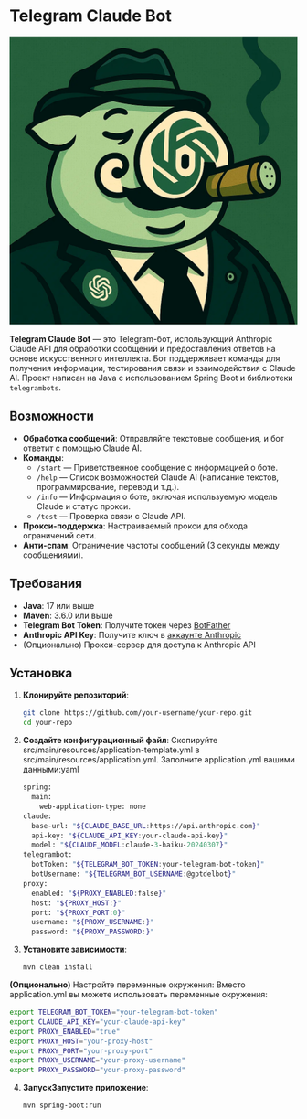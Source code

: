 # Telegram Claude Bot

![Bot Logo](img_start.png)

**Telegram Claude Bot** — это Telegram-бот, использующий Anthropic Claude API для обработки сообщений и предоставления ответов на основе искусственного интеллекта. Бот поддерживает команды для получения информации, тестирования связи и взаимодействия с Claude AI. Проект написан на Java с использованием Spring Boot и библиотеки `telegrambots`.

## Возможности

- **Обработка сообщений**: Отправляйте текстовые сообщения, и бот ответит с помощью Claude AI.
- **Команды**:
  - `/start` — Приветственное сообщение с информацией о боте.
  - `/help` — Список возможностей Claude AI (написание текстов, программирование, перевод и т.д.).
  - `/info` — Информация о боте, включая используемую модель Claude и статус прокси.
  - `/test` — Проверка связи с Claude API.
- **Прокси-поддержка**: Настраиваемый прокси для обхода ограничений сети.
- **Анти-спам**: Ограничение частоты сообщений (3 секунды между сообщениями).

## Требования

- **Java**: 17 или выше
- **Maven**: 3.6.0 или выше
- **Telegram Bot Token**: Получите токен через [BotFather](https://t.me/BotFather)
- **Anthropic API Key**: Получите ключ в [аккаунте Anthropic](https://www.anthropic.com)
- (Опционально) Прокси-сервер для доступа к Anthropic API

## Установка

1. **Клонируйте репозиторий**:
   ```bash
   git clone https://github.com/your-username/your-repo.git
   cd your-repo
   ```
2. **Создайте конфигурационный файл**:
   Скопируйте src/main/resources/application-template.yml в src/main/resources/application.yml.
   Заполните application.yml вашими данными:yaml
   ```bash
   spring:
     main:
       web-application-type: none
   claude:
     base-url: "${CLAUDE_BASE_URL:https://api.anthropic.com}"
     api-key: "${CLAUDE_API_KEY:your-claude-api-key}"
     model: "${CLAUDE_MODEL:claude-3-haiku-20240307}"
   telegrambot:
     botToken: "${TELEGRAM_BOT_TOKEN:your-telegram-bot-token}"
     botUsername: "${TELEGRAM_BOT_USERNAME:@gptdelbot}"
   proxy:
     enabled: "${PROXY_ENABLED:false}"
     host: "${PROXY_HOST:}"
     port: "${PROXY_PORT:0}"
     username: "${PROXY_USERNAME:}"
     password: "${PROXY_PASSWORD:}"
   ```
3. **Установите зависимости**:

   ```bash
   mvn clean install
   ```

**(Опционально)** Настройте переменные окружения:
   Вместо application.yml вы можете использовать переменные окружения:
   ```bash
   export TELEGRAM_BOT_TOKEN="your-telegram-bot-token"
   export CLAUDE_API_KEY="your-claude-api-key"
   export PROXY_ENABLED="true"
   export PROXY_HOST="your-proxy-host"
   export PROXY_PORT="your-proxy-port"
   export PROXY_USERNAME="your-proxy-username"
   export PROXY_PASSWORD="your-proxy-password"
   ```

4. **ЗапускЗапустите приложение**:
   ```bash
   mvn spring-boot:run
   ```
